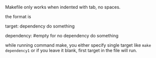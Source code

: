 Makefile only works when indented with tab, no spaces.

the format is


target: dependency
	do something

dependency: #empty for no dependency
	do something 
	

while running command make, you either specify single target like `make dependency1` or if you leave it blank, first target in the file will run.

